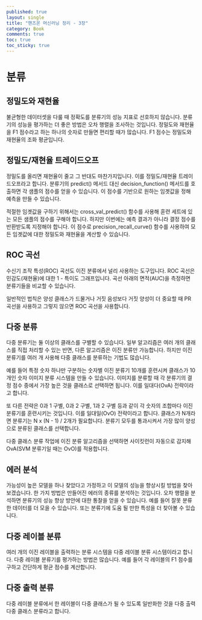 ```yaml
---
published: true
layout: single
title: "핸즈온 머신러닝 정리 - 3장"
category: Book
comments: true
toc: true
toc_sticky: true
---
```


# 분류

## 정밀도와 재현율

불균형한 데이터셋을 다룰 때 정확도를 분류기의 성능 지표로 선호하지 않습니다. 분류기의 성능을 평가하는 더 좋은 방법은 오차 행렬을 조사하는 것입니다. 정밀도와 재현율을 F1 점수라고 하는 하나의 숫자로 만들면 편리할 때가 많습니다. F1 점수는 정밀도와 재현율의 조화 평균입니다.



## 정밀도/재현율 트레이드오프

정밀도를 올리면 재현율이 줄고 그 반대도 마찬가지입니다. 이를 정밀도/재현율 트레이드오프라고 합니다. 분류기의 predict() 메서드 대신 decision_function() 메서드를 호출하면 각 샘플의 점수를 얻을 수 있습니다. 이 점수를 기반으로 원하는 임곗값을 정해 예측을 만들 수 있습니다.

적절한 임곗값을 구하기 위해서는 cross_val_predict() 함수를 사용해 훈련 세트에 있는 모든 샘플의 점수를 구해야 합니다. 하지만 이번에는 예측 결과가 아니라 결정 점수를 반환받도록 지정해야 합니다. 이 점수로 precision_recall_curve() 함수를 사용하여 모든 임곗값에 대한 정밀도와 재현율을 계산할 수 있습니다.



## ROC 곡선

수신기 조작 특성(ROC) 곡선도 이진 분류에서 널리 사용하는 도구입니다. ROC 곡선은 민감도(재현율)에 대한 1 - 특이도 그래프입니다. 곡선 아래의 면적(AUC)을 측정하면 분류기들을 비교할 수 있습니다.

일반적인 법칙은 양성 클래스가 드물거나 거짓 음성보다 거짓 양성이 더 중요할 때 PR 곡선을 사용하고 그렇지 않으면 ROC 곡선을 사용합니다.



## 다중 분류

다중 분류기는 둘 이상의 클래스를 구별할 수 있습니다. 일부 알고리즘은 여러 개의 클래스를 직접 처리할 수 있는 반면, 다른 알고리즘은 이진 분류만 가능합니다. 하지만 이진 분류기를 여러 개 사용해 다중 클래스를 분류하는 기법도 많습니다. 

예를 들어 특정 숫자 하나만 구분하는 숫자별 이진 분류기 10개를 훈련시켜 클래스가 10개인 숫자 이미지 분류 시스템을 만들 수 있습니다. 이미지를 분류할 때 각 분류기의 결정 점수 중에서 가장 높은 것을 클래스로 선택하면 됩니다. 이를 일대다(OvA) 전략이라고 합니다.

또 다른 전략은 0과 1 구별, 0과 2 구별, 1과 2 구별 등과 같이 각 숫자의 조합마다 이진 분류기를 훈련시키는 것입니다. 이를 일대일(OvO) 전략이라고 합니다. 클래스가 N개라면 분류기는 N x (N - 1) / 2개가 필요합니다. 분류기 모두를 통과시켜서 가장 많이 양성으로 분류된 클래스를 선택합니다.

다중 클래스 분류 작업에 이진 분류 알고리즘을 선택하면 사이킷런이 자동으로 감지해 OvA(SVM 분류기일 때는 OvO)를 적용합니다.



## 에러 분석

가능성이 높은 모델을 하나 찾았다고 가정하고 이 모델의 성능을 향상시킬 방법을 찾아보겠습니다. 한 가지 방법은 만들어진 에러의 종류를 분석하는 것입니다. 오차 행렬을 분석하면 분류기의 성능 향상 방안에 대한 통찰을 얻을 수 있습니다. 예를 들어 잘못 분류한 데이터를 더 모을 수 있습니다. 또는 분류기에 도움 될 만한 특성을 더 찾아볼 수 있습니다.



## 다중 레이블 분류

여러 개의 이진 레이블을 출력하는 분류 시스템을 다중 레이블 분류 시스템이라고 합니다. 다중 레이블 분류기를 평가하는 방법은 많습니다. 예를 들어 각 레이블의 F1 점수를 구하고 간단하게 평균 점수를 계산합니다.



## 다중 출력 분류

다중 레이블 분류에서 한 레이블이 다중 클래스가 될 수 있도록 일반화한 것을 다중 출력 다중 클래스 분류라고 합니다.

